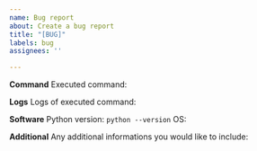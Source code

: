 ```yaml
---
name: Bug report
about: Create a bug report
title: "[BUG]"
labels: bug
assignees: ''

---
```


**Command**
Executed command:

**Logs**
Logs of executed command:

**Software**
Python version: `python --version`
OS:

**Additional**
Any additional informations you would like to include:
